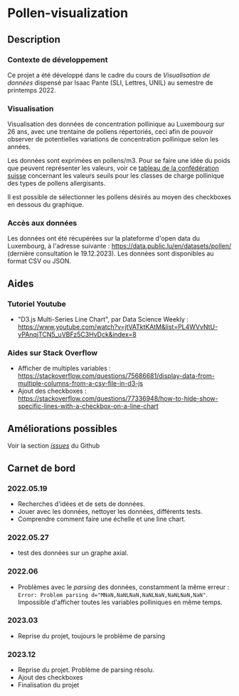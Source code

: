 # Pollen-visualization
## Description
### Contexte de développement 
Ce projet a été développé dans le cadre du cours de _Visualisation de données_ dispensé par Isaac Pante (SLI, Lettres, UNIL) au semestre de printemps 2022.
### Visualisation
Visualisation des données de concentration pollinique au Luxembourg sur 26 ans, avec une trentaine de pollens répertoriés, ceci afin de pouvoir observer de potentielles variations de concentration pollinique selon les années.

Les données sont exprimées en pollens/m3. Pour se faire une idée du poids que peuvent représenter les valeurs, voir ce [tableau de la confédération suisse](https://www.meteoswiss.admin.ch/dam/jcr:f3d0942c-b3ab-4de6-882e-5df909faed9c/threshold-values-for-pollen-load-classes-of-allergenic-pollen-types.pdf) concernant les valeurs seuils pour les classes de charge pollinique des types de pollens allergisants. 

Il est possible de sélectionner les pollens désirés au moyen des checkboxes en dessous du graphique. 
### Accès aux données
Les données ont été récupérées sur la plateforme d'open data du Luxembourg, à l'adresse suivante : https://data.public.lu/en/datasets/pollen/ (dernière consultation le 19.12.2023). Les données sont disponibles au format CSV ou JSON. 

## Aides 
### Tutoriel Youtube
- "D3.js Multi-Series Line Chart", par Data Science Weekly : https://www.youtube.com/watch?v=jtVATktKAtM&list=PL4WVvNtU-vPAnqjTCN5_uVBFz5C3HvDck&index=8
### Aides sur Stack Overflow 
- Afficher de multiples variables : https://stackoverflow.com/questions/75686681/display-data-from-multiple-columns-from-a-csv-file-in-d3-js
- Ajout des checkboxes : https://stackoverflow.com/questions/77336948/how-to-hide-show-specific-lines-with-a-checkbox-on-a-line-chart 

## Améliorations possibles
Voir la section [_issues_](https://github.com/jerchaumont/Pollen-visualization/issues) du Github

## Carnet de bord
### 2022.05.19
- Recherches d'idées et de sets de données. 
- Jouer avec les données, nettoyer les données, différents tests.
- Comprendre comment faire une échelle et une line chart.

### 2022.05.27
- test des données sur un graphe axial.

### 2022.06
- Problèmes avec le _parsing_ des données, constamment la même erreur : `Error: Problem parsing d="MNaN,NaNLNaN,NaNLNaN,NaNLNaN,NaN"`. Impossible d'afficher toutes les variables polliniques en même temps. 

### 2023.03
- Reprise du projet, toujours le problème de parsing

### 2023.12
- Reprise du projet. Problème de parsing résolu.
- Ajout des checkboxes
- Finalisation du projet  

